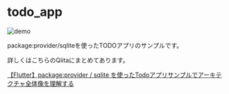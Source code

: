 # todo_app



![demo](https://camo.qiitausercontent.com/77e5c125b729635e6c9bc9b7b79ea2aad1e5f5c9/68747470733a2f2f71696974612d696d6167652d73746f72652e73332e61702d6e6f727468656173742d312e616d617a6f6e6177732e636f6d2f302f32343330382f39613234623832642d636165362d376264322d396538302d6535656162323132666663342e676966)


package:provider/sqliteを使ったTODOアプリのサンプルです。

詳しくはこちらのQiitaにまとめてあります。

[【Flutter】package:provider / sqlite を使ったTodoアプリサンプルでアーキテクチャ全体像を理解する](https://qiita.com/osamu1203/items/526a13d730500decf58c)
